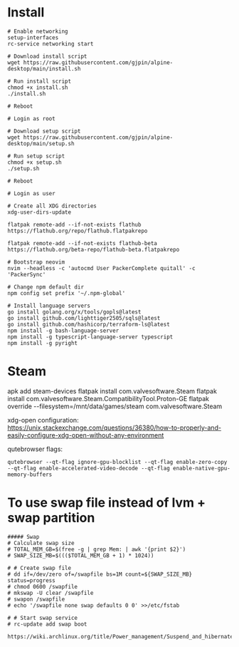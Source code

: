 # Install
```
# Enable networking
setup-interfaces
rc-service networking start

# Download install script
wget https://raw.githubusercontent.com/gjpin/alpine-desktop/main/install.sh

# Run install script
chmod +x install.sh
./install.sh

# Reboot

# Login as root

# Download setup script
wget https://raw.githubusercontent.com/gjpin/alpine-desktop/main/setup.sh

# Run setup script
chmod +x setup.sh
./setup.sh

# Reboot

# Login as user

# Create all XDG directories
xdg-user-dirs-update

flatpak remote-add --if-not-exists flathub https://flathub.org/repo/flathub.flatpakrepo

flatpak remote-add --if-not-exists flathub-beta https://flathub.org/beta-repo/flathub-beta.flatpakrepo

# Bootstrap neovim
nvim --headless -c 'autocmd User PackerComplete quitall' -c 'PackerSync'

# Change npm default dir
npm config set prefix '~/.npm-global'

# Install language servers
go install golang.org/x/tools/gopls@latest
go install github.com/lighttiger2505/sqls@latest
go install github.com/hashicorp/terraform-ls@latest
npm install -g bash-language-server
npm install -g typescript-language-server typescript
npm install -g pyright
```

# Steam
apk add steam-devices
flatpak install com.valvesoftware.Steam
flatpak install com.valvesoftware.Steam.CompatibilityTool.Proton-GE
flatpak override --filesystem=/mnt/data/games/steam com.valvesoftware.Steam

xdg-open configuration:
https://unix.stackexchange.com/questions/36380/how-to-properly-and-easily-configure-xdg-open-without-any-environment

qutebrowser flags:
```
qutebrowser --qt-flag ignore-gpu-blocklist --qt-flag enable-zero-copy --qt-flag enable-accelerated-video-decode --qt-flag enable-native-gpu-memory-buffers 
```


# To use swap file instead of lvm + swap partition
```
##### Swap
# Calculate swap size
# TOTAL_MEM_GB=$(free -g | grep Mem: | awk '{print $2}')
# SWAP_SIZE_MB=$((($TOTAL_MEM_GB + 1) * 1024))

# # Create swap file
# dd if=/dev/zero of=/swapfile bs=1M count=${SWAP_SIZE_MB} status=progress
# chmod 0600 /swapfile
# mkswap -U clear /swapfile
# swapon /swapfile
# echo '/swapfile none swap defaults 0 0' >>/etc/fstab

# # Start swap service
# rc-update add swap boot

https://wiki.archlinux.org/title/Power_management/Suspend_and_hibernate#Hibernation_into_swap_file
```
